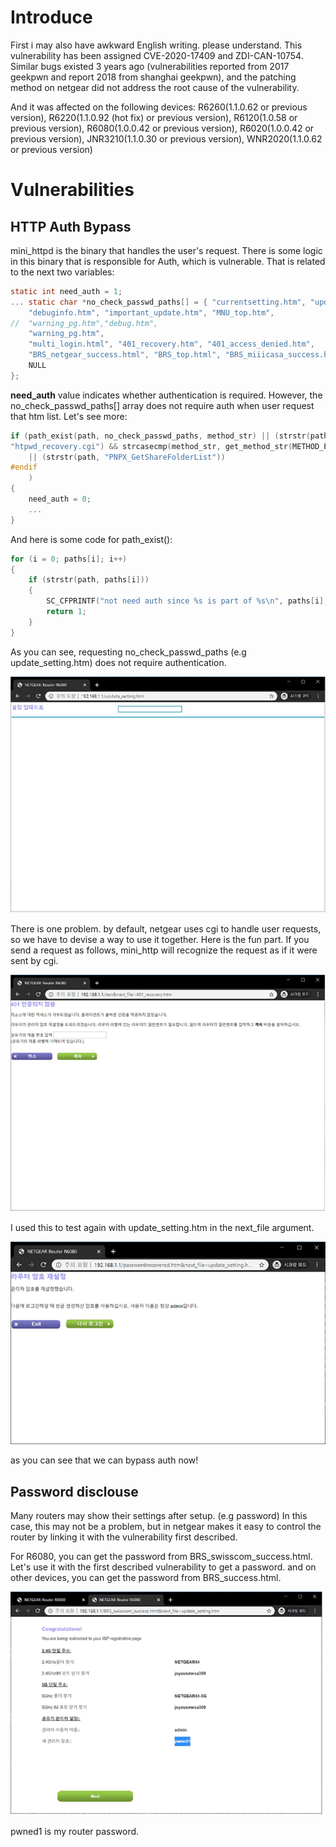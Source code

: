 # Introduce

First i may also have awkward English writing. please understand.
This vulnerability has been assigned CVE-2020-17409 and ZDI-CAN-10754. 
Similar bugs existed 3 years ago (vulnerabilities reported from 2017 geekpwn and report 2018 from shanghai geekpwn), and the patching method on netgear did not address the root cause of the vulnerability.

And it was affected on the following devices:
R6260(1.1.0.62 or previous version), 
R6220(1.1.0.92 (hot fix) or previous version), 
R6120(1.0.58 or previous version), 
R6080(1.0.0.42 or previous version), 
R6020(1.0.0.42 or previous version), 
JNR3210(1.1.0.30 or previous version), 
WNR2020(1.1.0.62 or previous version) 

# Vulnerabilities 

## HTTP Auth Bypass

mini_httpd is the binary that handles the user's request. There is some logic in this binary that is responsible for Auth, which is vulnerable. That is related to the next two variables: 

```c
static int need_auth = 1; 
... static char *no_check_passwd_paths[] = { "currentsetting.htm", "update_setting.htm", 
 	"debuginfo.htm", "important_update.htm", "MNU_top.htm", 
// 	"warning_pg.htm","debug.htm", 
    "warning_pg.htm", 
 	"multi_login.html", "401_recovery.htm", "401_access_denied.htm", 
 	"BRS_netgear_success.html", "BRS_top.html", "BRS_miiicasa_success.html", 
 	NULL 
}; 
```

**need_auth** value indicates whether authentication is required. However, the no_check_passwd_paths[] array does not require auth when user request that htm list. Let's see more: 

```c
if (path_exist(path, no_check_passwd_paths, method_str) || (strstr(path, 
"htpwd_recovery.cgi") && strcasecmp(method_str, get_method_str(METHOD_POST)) == 0) #ifdef PNPX 
    || (strstr(path, "PNPX_GetShareFolderList")) 
#endif 
    ) 
{ 
 	need_auth = 0; 
 	... 
} 
```

And here is some code for path_exist(): 

```c
for (i = 0; paths[i]; i++) 
{ 
 	if (strstr(path, paths[i])) 
 	{ 
 	 	SC_CFPRINTF("not need auth since %s is part of %s\n", paths[i], path); 
 	 	return 1; 
 	} 
} 
```

As you can see, requesting no_check_passwd_paths (e.g update_setting.htm) does not require authentication.  

![auth_check](auth_check.png)

There is one problem. by default, netgear uses cgi to handle user requests, so we have to devise a way to use it together. Here is the fun part. If you send a request as follows, mini_http will recognize the request as if it were sent by cgi.

![auth_check_test](auth_check_test.png)

I used this to test again with update_setting.htm in the next_file argument. 

![auth_bypass](auth_bypass.png)

as you can see that we can bypass auth now! 

## Password disclouse

Many routers may show their settings after setup. (e.g password) In this case, this may not be a problem, but in netgear makes it easy to control the router by linking it with the vulnerability first described.  

For R6080, you can get the password from BRS_swisscom_success.html. Let's use it with the first described vulnerability to get a password. and on other devices, you can get the password from BRS_success.html.

![got_password](got_password.png)

pwned1 is my router password. 
